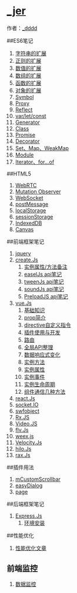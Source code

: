 # [_jer]()

作者：[_dddd](http://www.isyxf.com)

<!-- [ditto:searchbar] -->

##ES6笔记

1. [字符串的扩展](#docs/es6_string)
1. [正则的扩展](#docs/es6_regex)
1. [数值的扩展](#docs/es6_number)
1. [数组的扩展](#docs/es6_array)
1. [函数的扩展](#docs/es6_function)
1. [对象的扩展](#docs/es6_object)
1. [Symbol](#docs/es6_symbol)
1. [Proxy](#docs/es6_proxy)
1. [Reflect](#docs/es6_reflect)
1. [var/let/const](#docs/es6_var_let_const)
1. [Generator](#docs/es6_generator)
1. [Class](#docs/es6_class)
1. [Promise](#docs/es6_promise)
1. [Decorator](#docs/es6_decorator)
1. [Set、Map、WeakMap](#docs/es6_decorator)
1. [Module](#docs/es6_module)
1. [Iterator、for...of](#docs/es6_Iterator_for_of)

##HTML5
1. [WebRTC](#docs/html5_webrtc)
1. [Mutation Observer](#docs/html5_mutation_observer)
1. [WebSocket](#docs/html5_mutation_webSocket)
1. [postMessage](#docs/html5_postMessage)
1. [localStorage](#docs/html5_localStorage)
1. [sessionStorage](#docs/html5_sessionStorage)
1. [IndexedDB](#docs/html5_indexedDB)
1. [Canvas](#docs/html5_canvas)


##前端框架笔记
1. [jquery](#docs/lib_jquery)
1. [create.Js](#docs/createJs/lib_createJS_info)
	1. [实例属性/方法备注](#docs/createJs/lib_createJS_newDeatail)
	1. [easelJs api笔记](#docs/lib_createJS_easelJs)
	1. [tweenJs api笔记](#docs/lib_createJS_tweenJs)
	1. [soundJs api笔记](#docs/lib_createJS_soundJs)
	1. [PreloadJS api笔记](#docs/lib_createJS_preloadJs)
1. [vue.Js](#docs/vueJs/lib_vueJs)
	1. [基础知识](#docs/vueJs/lib_vueJs_base)
	1. [prop简介](#docs/vueJs/lib_vueJs_props)
	1. [directive自定义指令](#docs/vueJs/lib_vueJs_component)
	1. [插件使用与开发](#docs/vueJs/lib_vueJs_plugin)
	1. [路由](#docs/vueJs/lib_vueJs_router)
	1. [全局API整理](#docs/vueJs/lib_vueJs_glbObj)
	1. [数据响应式变化](#docs/vueJs/lib_vueJs_response)
	1. [实例方法](#docs/vueJs/lib_vueJs_objFn)
	1. [实例属性](#docs/vueJs/lib_vueJs_objProp)
	1. [实例事件](#docs/vueJs/lib_vueJs_objEvent)
	1. [实例生命周期](#docs/vueJs/lib_vueJs_lifeCycle)
	1. [组件通信几种方法](#docs/vueJs/lib_vueJs_message)
1. [react.Js](#docs/lib_reactJs)
1. [socket.IO](#docs/lib_socket_IO)
1. [swfobject](#docs/lib_swfobject)
1. [Rx.JS](#docs/lib_RxJS)
1. [Video.JS](#docs/lib_VideoJS)
1. [flv.Js](#docs/lib_flvJs)
1. [weex.js](#docs/lib_weex)
1. [Velocity.Js](#docs/lib_velocity)
1. [hilo.Js](#docs/lib_hilo)
1. [rax.Js](#docs/lib_rax)

##插件用法
1. [mCustomScrollbar](#docs/plugin_mCustomScrollbar)
1. [easyDialog](#docs/plugin_easyDialog)
1. [page](#docs/plugin_page)

##后端框架笔记
1. [Express.Js](#docs/lib_Express)
    1. [环境安装](#docs/lib_Express_des)


##性能优化
1. [性能优化文章](#docs/optimal)



## 前端监控
1. [数据监控](#docs/data_watch)
